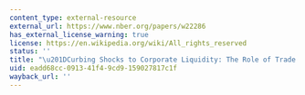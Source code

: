 ```yaml
---
content_type: external-resource
external_url: https://www.nber.org/papers/w22286
has_external_license_warning: true
license: https://en.wikipedia.org/wiki/All_rights_reserved
status: ''
title: "\u201DCurbing Shocks to Corporate Liquidity: The Role of Trade Credit.\u201D"
uid: eadd68cc-0913-41f4-9cd9-159027817c1f
wayback_url: ''
---
```

